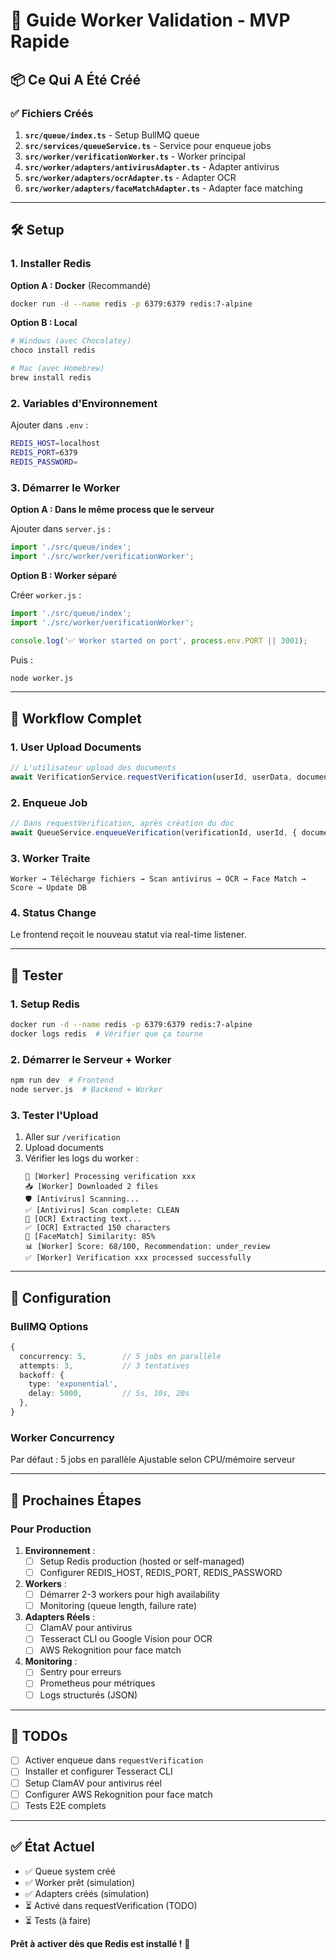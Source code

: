 # 🚀 Guide Worker Validation - MVP Rapide

## 📦 Ce Qui A Été Créé

### ✅ Fichiers Créés

1. **`src/queue/index.ts`** - Setup BullMQ queue
2. **`src/services/queueService.ts`** - Service pour enqueue jobs
3. **`src/worker/verificationWorker.ts`** - Worker principal
4. **`src/worker/adapters/antivirusAdapter.ts`** - Adapter antivirus
5. **`src/worker/adapters/ocrAdapter.ts`** - Adapter OCR
6. **`src/worker/adapters/faceMatchAdapter.ts`** - Adapter face matching

---

## 🛠️ Setup

### 1. Installer Redis

**Option A : Docker** (Recommandé)
```bash
docker run -d --name redis -p 6379:6379 redis:7-alpine
```

**Option B : Local**
```bash
# Windows (avec Chocolatey)
choco install redis

# Mac (avec Homebrew)
brew install redis
```

### 2. Variables d'Environnement

Ajouter dans `.env` :
```bash
REDIS_HOST=localhost
REDIS_PORT=6379
REDIS_PASSWORD=
```

### 3. Démarrer le Worker

**Option A : Dans le même process que le serveur**

Ajouter dans `server.js` :
```javascript
import './src/queue/index';
import './src/worker/verificationWorker';
```

**Option B : Worker séparé**

Créer `worker.js` :
```javascript
import './src/queue/index';
import './src/worker/verificationWorker';

console.log('✅ Worker started on port', process.env.PORT || 3001);
```

Puis :
```bash
node worker.js
```

---

## 🔄 Workflow Complet

### 1. User Upload Documents

```typescript
// L'utilisateur upload des documents
await VerificationService.requestVerification(userId, userData, documents);
```

### 2. Enqueue Job

```typescript
// Dans requestVerification, après création du doc
await QueueService.enqueueVerification(verificationId, userId, { documents });
```

### 3. Worker Traite

```
Worker → Télécharge fichiers → Scan antivirus → OCR → Face Match → Score → Update DB
```

### 4. Status Change

Le frontend reçoit le nouveau statut via real-time listener.

---

## 🧪 Tester

### 1. Setup Redis

```bash
docker run -d --name redis -p 6379:6379 redis:7-alpine
docker logs redis  # Vérifier que ça tourne
```

### 2. Démarrer le Serveur + Worker

```bash
npm run dev  # Frontend
node server.js  # Backend + Worker
```

### 3. Tester l'Upload

1. Aller sur `/verification`
2. Upload documents
3. Vérifier les logs du worker :
   ```
   🤖 [Worker] Processing verification xxx
   📥 [Worker] Downloaded 2 files
   🛡️ [Antivirus] Scanning...
   ✅ [Antivirus] Scan complete: CLEAN
   📄 [OCR] Extracting text...
   ✅ [OCR] Extracted 150 characters
   👤 [FaceMatch] Similarity: 85%
   📊 [Worker] Score: 68/100, Recommendation: under_review
   ✅ [Worker] Verification xxx processed successfully
   ```

---

## 🔧 Configuration

### BullMQ Options

```typescript
{
  concurrency: 5,        // 5 jobs en parallèle
  attempts: 3,           // 3 tentatives
  backoff: {
    type: 'exponential',
    delay: 5000,         // 5s, 10s, 20s
  },
}
```

### Worker Concurrency

Par défaut : 5 jobs en parallèle
Ajustable selon CPU/mémoire serveur

---

## 🎯 Prochaines Étapes

### Pour Production

1. **Environnement** :
   - [ ] Setup Redis production (hosted or self-managed)
   - [ ] Configurer REDIS_HOST, REDIS_PORT, REDIS_PASSWORD

2. **Workers** :
   - [ ] Démarrer 2-3 workers pour high availability
   - [ ] Monitoring (queue length, failure rate)

3. **Adapters Réels** :
   - [ ] ClamAV pour antivirus
   - [ ] Tesseract CLI ou Google Vision pour OCR
   - [ ] AWS Rekognition pour face match

4. **Monitoring** :
   - [ ] Sentry pour erreurs
   - [ ] Prometheus pour métriques
   - [ ] Logs structurés (JSON)

---

## 📝 TODOs

- [ ] Activer enqueue dans `requestVerification`
- [ ] Installer et configurer Tesseract CLI
- [ ] Setup ClamAV pour antivirus réel
- [ ] Configurer AWS Rekognition pour face match
- [ ] Tests E2E complets

---

## ✅ État Actuel

- ✅ Queue system créé
- ✅ Worker prêt (simulation)
- ✅ Adapters créés (simulation)
- ⏳ Activé dans requestVerification (TODO)
- ⏳ Tests (à faire)

**Prêt à activer dès que Redis est installé !** 🚀

